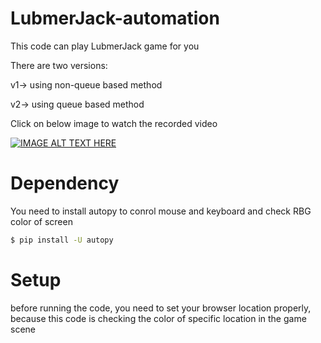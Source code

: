 # LubmerJack-automation

This code can play LubmerJack game for you

There are two versions:

v1-> using non-queue based method

v2-> using queue based method



Click on below image to watch the recorded video

[![IMAGE ALT TEXT HERE](https://img.youtube.com/vi/A9mZVdYDYr8/0.jpg)](https://www.youtube.com/watch?v=A9mZVdYDYr8&feature=youtu.be)


# Dependency
You need to install autopy to conrol mouse and keyboard and check RBG color of screen
```sh
$ pip install -U autopy
```

# Setup
before running the code, you need to set your browser location properly, because this code is checking the color of specific location in the game scene
